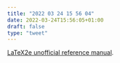 ```yaml
---
title: "2022 03 24 15 56 04"
date: 2022-03-24T15:56:05+01:00
draft: false
type: "tweet"
---
```

[LaTeX2e unofficial reference manual](https://latexref.xyz/).
